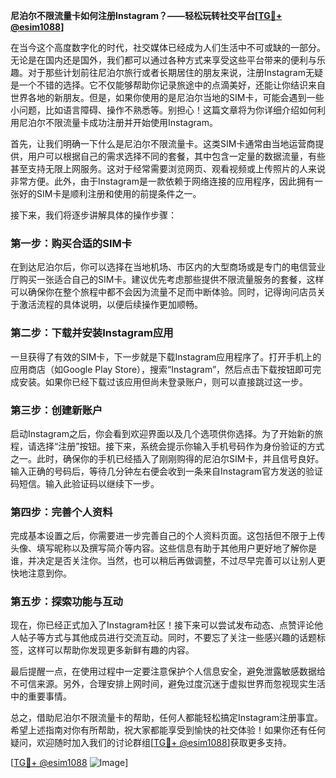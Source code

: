 **尼泊尔不限流量卡如何注册Instagram？——轻松玩转社交平台[[TG💪+ @esim1088](https://t.me/s/esim1088)]**

在当今这个高度数字化的时代，社交媒体已经成为人们生活中不可或缺的一部分。无论是在国内还是国外，我们都可以通过各种方式来享受这些平台带来的便利与乐趣。对于那些计划前往尼泊尔旅行或者长期居住的朋友来说，注册Instagram无疑是一个不错的选择。它不仅能够帮助你记录旅途中的点滴美好，还能让你结识来自世界各地的新朋友。但是，如果你使用的是尼泊尔当地的SIM卡，可能会遇到一些小问题，比如语言障碍、操作不熟悉等。别担心！这篇文章将为你详细介绍如何利用尼泊尔不限流量卡成功注册并开始使用Instagram。

首先，让我们明确一下什么是尼泊尔不限流量卡。这类SIM卡通常由当地运营商提供，用户可以根据自己的需求选择不同的套餐，其中包含一定量的数据流量，有些甚至支持无限上网服务。这对于经常需要浏览网页、观看视频或上传照片的人来说非常方便。此外，由于Instagram是一款依赖于网络连接的应用程序，因此拥有一张好的SIM卡是顺利注册和使用的前提条件之一。

接下来，我们将逐步讲解具体的操作步骤：

### 第一步：购买合适的SIM卡
在到达尼泊尔后，你可以选择在当地机场、市区内的大型商场或是专门的电信营业厅购买一张适合自己的SIM卡。建议优先考虑那些提供不限流量服务的套餐，这样可以确保你在整个旅程中都不会因为流量不足而中断体验。同时，记得询问店员关于激活流程的具体说明，以便后续操作更加顺畅。

### 第二步：下载并安装Instagram应用
一旦获得了有效的SIM卡，下一步就是下载Instagram应用程序了。打开手机上的应用商店（如Google Play Store），搜索“Instagram”，然后点击下载按钮即可完成安装。如果你已经下载过该应用但尚未登录账户，则可以直接跳过这一步。

### 第三步：创建新账户
启动Instagram之后，你会看到欢迎界面以及几个选项供你选择。为了开始新的旅程，请选择“注册”按钮。接下来，系统会提示你输入手机号码作为身份验证的方式之一。此时，确保你的手机已经插入了刚刚购得的尼泊尔SIM卡，并且信号良好。输入正确的号码后，等待几分钟左右便会收到一条来自Instagram官方发送的验证码短信。输入此验证码以继续下一步。

### 第四步：完善个人资料
完成基本设置之后，你需要进一步完善自己的个人资料页面。这包括但不限于上传头像、填写昵称以及撰写简介等内容。这些信息有助于其他用户更好地了解你是谁，并决定是否关注你。当然，也可以稍后再做调整，不过尽早完善可以让别人更快地注意到你。

### 第五步：探索功能与互动
现在，你已经正式加入了Instagram社区！接下来可以尝试发布动态、点赞评论他人帖子等方式与其他成员进行交流互动。同时，不要忘了关注一些感兴趣的话题标签，这样可以帮助你发现更多新鲜有趣的内容。

最后提醒一点，在使用过程中一定要注意保护个人信息安全，避免泄露敏感数据给不可信来源。另外，合理安排上网时间，避免过度沉迷于虚拟世界而忽视现实生活中的重要事情。

总之，借助尼泊尔不限流量卡的帮助，任何人都能轻松搞定Instagram注册事宜。希望上述指南对你有所帮助，祝大家都能享受到愉快的社交体验！如果你还有任何疑问，欢迎随时加入我们的讨论群组[[TG💪+ @esim1088](https://t.me/s/esim1088)]获取更多支持。

[[TG💪+ @esim1088](https://t.me/s/esim1088) ![Image](https://i.postimg.cc/4NQfJmqS/Snipaste-2025-05-13-00-14-12.png)]